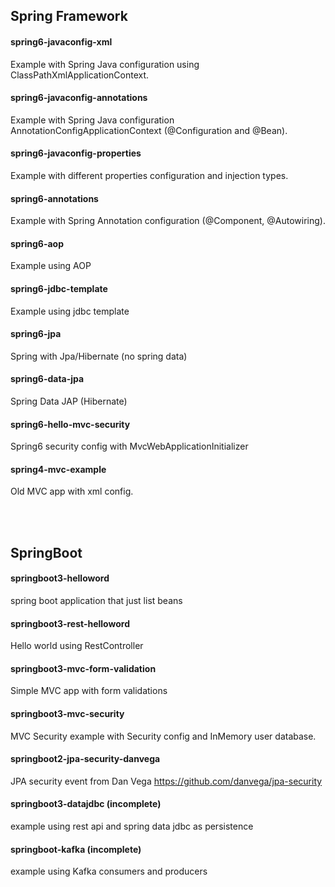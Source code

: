 ## Spring Framework

#### spring6-javaconfig-xml
Example with Spring Java configuration using ClassPathXmlApplicationContext.

#### spring6-javaconfig-annotations 
Example with Spring Java configuration  AnnotationConfigApplicationContext (@Configuration and @Bean).

#### spring6-javaconfig-properties
Example with different properties configuration and injection types.

#### spring6-annotations
Example with Spring Annotation configuration (@Component, @Autowiring).

#### spring6-aop
Example using AOP

#### spring6-jdbc-template
Example using jdbc template

#### spring6-jpa
Spring with Jpa/Hibernate (no spring data)

#### spring6-data-jpa
Spring Data JAP (Hibernate)

#### spring6-hello-mvc-security
Spring6 security config with MvcWebApplicationInitializer

#### spring4-mvc-example
Old MVC app with xml config.

<br/>
<br/>

## SpringBoot

#### springboot3-helloword
spring boot application that just list beans

#### springboot3-rest-helloword
Hello world using RestController

#### springboot3-mvc-form-validation
Simple MVC app with form validations

#### springboot3-mvc-security
MVC Security example with Security config and InMemory user database.

#### springboot2-jpa-security-danvega
JPA security event from Dan Vega
https://github.com/danvega/jpa-security


#### springboot3-datajdbc (incomplete)
example using rest api and spring data jdbc as persistence

#### springboot-kafka (incomplete)
example using Kafka consumers and producers
